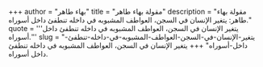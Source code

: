 +++
author = "بهاء طاهر"
title = "مقولة بهاء طاهر"
description = "مقولة بهاء طاهر: يتغير الإنسان في السجن، العواطف المشبوبه في داخله تنطفئ داخل أسوراه."
quote = '''يتغير الإنسان في السجن، العواطف المشبوبه في داخله تنطفئ داخل أسوراه.'''
slug = "يتغير-الإنسان-في-السجن-العواطف-المشبوبه-في-داخله-تنطفئ-داخل-أسوراه"
+++
يتغير الإنسان في السجن، العواطف المشبوبه في داخله تنطفئ داخل أسوراه.
